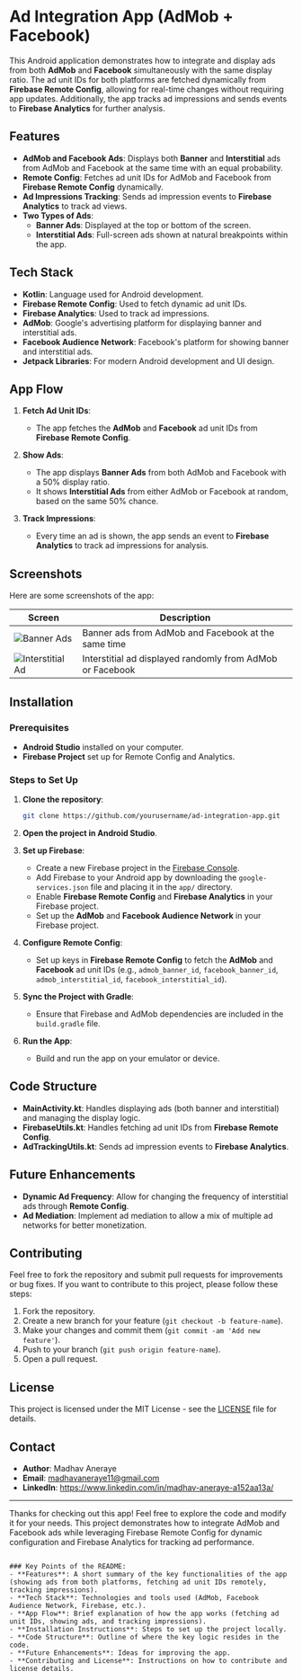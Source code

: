 # Ad Integration App (AdMob + Facebook)

This Android application demonstrates how to integrate and display ads from both **AdMob** and **Facebook** simultaneously with the same display ratio. The ad unit IDs for both platforms are fetched dynamically from **Firebase Remote Config**, allowing for real-time changes without requiring app updates. Additionally, the app tracks ad impressions and sends events to **Firebase Analytics** for further analysis.

## Features

- **AdMob and Facebook Ads**: Displays both **Banner** and **Interstitial** ads from AdMob and Facebook at the same time with an equal probability.
- **Remote Config**: Fetches ad unit IDs for AdMob and Facebook from **Firebase Remote Config** dynamically.
- **Ad Impressions Tracking**: Sends ad impression events to **Firebase Analytics** to track ad views.
- **Two Types of Ads**:
  - **Banner Ads**: Displayed at the top or bottom of the screen.
  - **Interstitial Ads**: Full-screen ads shown at natural breakpoints within the app.

## Tech Stack

- **Kotlin**: Language used for Android development.
- **Firebase Remote Config**: Used to fetch dynamic ad unit IDs.
- **Firebase Analytics**: Used to track ad impressions.
- **AdMob**: Google's advertising platform for displaying banner and interstitial ads.
- **Facebook Audience Network**: Facebook's platform for showing banner and interstitial ads.
- **Jetpack Libraries**: For modern Android development and UI design.
  
## App Flow

1. **Fetch Ad Unit IDs**: 
   - The app fetches the **AdMob** and **Facebook** ad unit IDs from **Firebase Remote Config**.
   
2. **Show Ads**:
   - The app displays **Banner Ads** from both AdMob and Facebook with a 50% display ratio.
   - It shows **Interstitial Ads** from either AdMob or Facebook at random, based on the same 50% chance.
   
3. **Track Impressions**: 
   - Every time an ad is shown, the app sends an event to **Firebase Analytics** to track ad impressions for analysis.

## Screenshots

Here are some screenshots of the app:

| Screen                      | Description                      |
| --------------------------- | -------------------------------- |
| ![Banner Ads](assets/screenshots/banner.png) | Banner ads from AdMob and Facebook at the same time |
| ![Interstitial Ad](assets/screenshots/interstitial.png) | Interstitial ad displayed randomly from AdMob or Facebook |

## Installation

### Prerequisites

- **Android Studio** installed on your computer.
- **Firebase Project** set up for Remote Config and Analytics.

### Steps to Set Up

1. **Clone the repository**:
   ```bash
   git clone https://github.com/yourusername/ad-integration-app.git
   ```

2. **Open the project in Android Studio**.

3. **Set up Firebase**:
   - Create a new Firebase project in the [Firebase Console](https://console.firebase.google.com/).
   - Add Firebase to your Android app by downloading the `google-services.json` file and placing it in the `app/` directory.
   - Enable **Firebase Remote Config** and **Firebase Analytics** in your Firebase project.
   - Set up the **AdMob** and **Facebook Audience Network** in your Firebase project.
   
4. **Configure Remote Config**:
   - Set up keys in **Firebase Remote Config** to fetch the **AdMob** and **Facebook** ad unit IDs (e.g., `admob_banner_id`, `facebook_banner_id`, `admob_interstitial_id`, `facebook_interstitial_id`).

5. **Sync the Project with Gradle**:
   - Ensure that Firebase and AdMob dependencies are included in the `build.gradle` file.

6. **Run the App**:
   - Build and run the app on your emulator or device.

## Code Structure

- **MainActivity.kt**: Handles displaying ads (both banner and interstitial) and managing the display logic.
- **FirebaseUtils.kt**: Handles fetching ad unit IDs from **Firebase Remote Config**.
- **AdTrackingUtils.kt**: Sends ad impression events to **Firebase Analytics**.

## Future Enhancements

- **Dynamic Ad Frequency**: Allow for changing the frequency of interstitial ads through **Remote Config**.
- **Ad Mediation**: Implement ad mediation to allow a mix of multiple ad networks for better monetization.

## Contributing

Feel free to fork the repository and submit pull requests for improvements or bug fixes. If you want to contribute to this project, please follow these steps:

1. Fork the repository.
2. Create a new branch for your feature (`git checkout -b feature-name`).
3. Make your changes and commit them (`git commit -am 'Add new feature'`).
4. Push to your branch (`git push origin feature-name`).
5. Open a pull request.

## License

This project is licensed under the MIT License - see the [LICENSE](LICENSE) file for details.

## Contact

- **Author**: Madhav Aneraye
- **Email**: madhavaneraye11@gmail.com 
- **LinkedIn**: https://www.linkedin.com/in/madhav-aneraye-a152aa13a/

---

Thanks for checking out this app! Feel free to explore the code and modify it for your needs. This project demonstrates how to integrate AdMob and Facebook ads while leveraging Firebase Remote Config for dynamic configuration and Firebase Analytics for tracking ad performance.
```

### Key Points of the README:
- **Features**: A short summary of the key functionalities of the app (showing ads from both platforms, fetching ad unit IDs remotely, tracking impressions).
- **Tech Stack**: Technologies and tools used (AdMob, Facebook Audience Network, Firebase, etc.).
- **App Flow**: Brief explanation of how the app works (fetching ad unit IDs, showing ads, and tracking impressions).
- **Installation Instructions**: Steps to set up the project locally.
- **Code Structure**: Outline of where the key logic resides in the code.
- **Future Enhancements**: Ideas for improving the app.
- **Contributing and License**: Instructions on how to contribute and license details.
